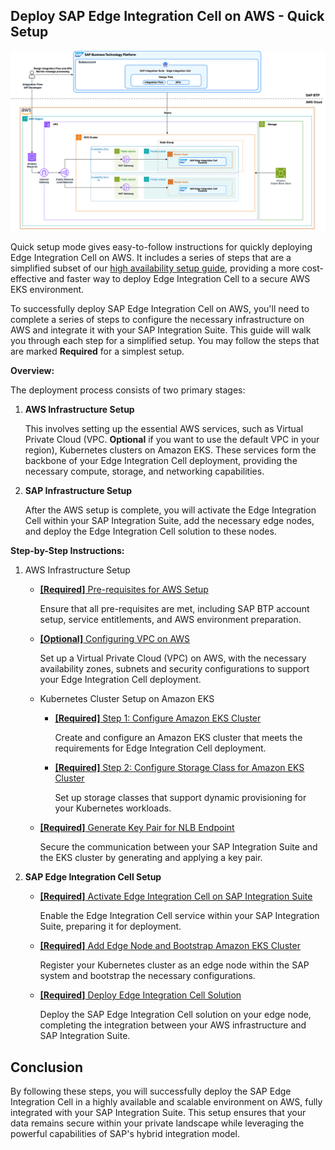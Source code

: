## Deploy SAP Edge Integration Cell on AWS - Quick Setup

![Alt Text](/assets/sap/qs-mode/sap-edge-integration-cell-aws-qs.png)

Quick setup mode gives easy-to-follow instructions for quickly deploying Edge Integration Cell on AWS. It includes a series of steps that are a simplified subset of our [high availability setup guide](/2-high-availibility-setup.md), providing a more cost-effective and faster way to deploy Edge Integration Cell to a secure AWS EKS environment.

To successfully deploy SAP Edge Integration Cell on AWS, you'll need to complete a series of steps to configure the necessary infrastructure on AWS and integrate it with your SAP Integration Suite. This guide will walk you through each step for a simplified setup. You may follow the steps that are marked **Required** for a simplest setup.

**Overview:**

The deployment process consists of two primary stages:

1. **AWS Infrastructure Setup**

   This involves setting up the essential AWS services, such as Virtual Private Cloud (VPC. **Optional** if you want to use the default VPC in your region), Kubernetes clusters on Amazon EKS. These services form the backbone of your Edge Integration Cell deployment, providing the necessary compute, storage, and networking capabilities.

2. **SAP Infrastructure Setup**

   After the AWS setup is complete, you will activate the Edge Integration Cell within your SAP Integration Suite, add the necessary edge nodes, and deploy the Edge Integration Cell solution to these nodes.

**Step-by-Step Instructions:**

1. AWS Infrastructure Setup

   - [**[Required]** Pre-requisites for AWS Setup](/aws/high-availability-setup/step0-prerequisite.md)

     Ensure that all pre-requisites are met, including SAP BTP account setup, service entitlements, and AWS environment preparation.

   - [**[Optional]** Configuring VPC on AWS](/aws/high-availability-setup/step1-configure-vpc.md)

     Set up a Virtual Private Cloud (VPC) on AWS, with the necessary availability zones, subnets and security configurations to support your Edge Integration Cell deployment.

   - Kubernetes Cluster Setup on Amazon EKS

     - [**[Required]** Step 1: Configure Amazon EKS Cluster](/aws/high-availability-setup/step2-configure-eks.md)

       Create and configure an Amazon EKS cluster that meets the requirements for Edge Integration Cell deployment.

     - [**[Required]** Step 2: Configure Storage Class for Amazon EKS Cluster](/aws/high-availability-setup/step3-configure-storage-class.md)

       Set up storage classes that support dynamic provisioning for your Kubernetes workloads.

   - [**[Required]** Generate Key Pair for NLB Endpoint](/aws/high-availability-setup/step5-configure-domain-name-key-pair.md)

     Secure the communication between your SAP Integration Suite and the EKS cluster by generating and applying a key pair.

2. **SAP Edge Integration Cell Setup**

   - [**[Required]** Activate Edge Integration Cell on SAP Integration Suite](/sap/high-availability-setup/step1-activate-edge-integration-cell.md)

     Enable the Edge Integration Cell service within your SAP Integration Suite, preparing it for deployment.

   - [**[Required]** Add Edge Node and Bootstrap Amazon EKS Cluster](/sap/high-availability-setup/step2-add-edge-node.md)

     Register your Kubernetes cluster as an edge node within the SAP system and bootstrap the necessary configurations.

   - [**[Required]** Deploy Edge Integration Cell Solution](/sap/high-availability-setup/step3-deploy-edge-integration-cell-solution.md)

     Deploy the SAP Edge Integration Cell solution on your edge node, completing the integration between your AWS infrastructure and SAP Integration Suite.

## Conclusion

By following these steps, you will successfully deploy the SAP Edge Integration Cell in a highly available and scalable environment on AWS, fully integrated with your SAP Integration Suite. This setup ensures that your data remains secure within your private landscape while leveraging the powerful capabilities of SAP's hybrid integration model.
